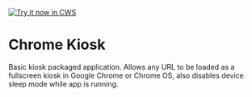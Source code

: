 <a target="_blank" href="https://chrome.google.com/webstore/detail/kiosk/afhcomalholahplbjhnmahkoekoijban">![Try it now in CWS](https://raw.github.com/GoogleChrome/chrome-app-samples/master/tryitnowbutton.png "Click here to install this application from the Chrome Web Store")</a>

Chrome Kiosk
============

Basic kiosk packaged application. Allows any URL to be loaded as a fullscreen kiosk in Google Chrome or Chrome OS, also disables device sleep mode while app is running.
